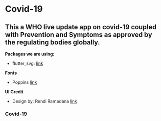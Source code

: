 # Covid-19

## This a WHO live update app on covid-19 coupled with Prevention and Symptoms as approved by the regulating bodies globally.

**Packages we are using:**

- flutter_svg: [link](https://pub.dev/packages/flutter_svg)

**Fonts**

- Poppins [link](https://fonts.google.com/specimen/Poppins)

**UI Credit**

- Design by: Rendi Ramadana [link](https://www.uplabs.com/posts/coronavirus-information-concept)

### Covid-19
